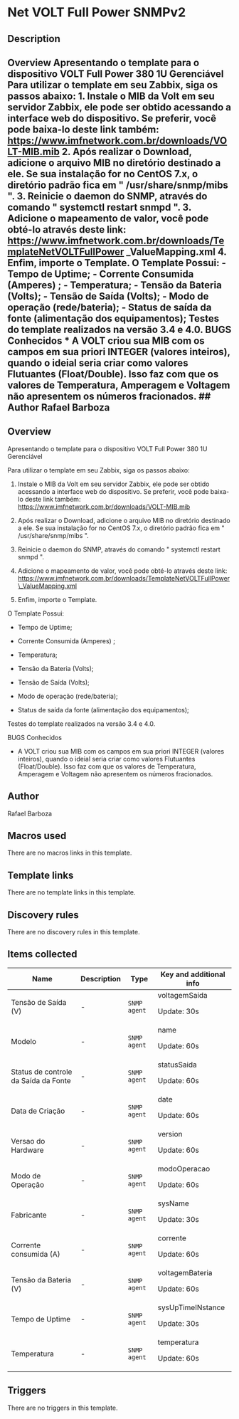 # Net VOLT Full Power SNMPv2

## Description

## Overview Apresentando o template para o dispositivo VOLT Full Power 380 1U Gerenciável Para utilizar o template em seu Zabbix, siga os passos abaixo: 1. Instale o MIB da Volt em seu servidor Zabbix, ele pode ser obtido acessando a interface web do dispositivo. Se preferir, você pode baixa-lo deste link também: <https://www.imfnetwork.com.br/downloads/VOLT-MIB.mib> 2. Após realizar o Download, adicione o arquivo MIB no diretório destinado a ele. Se sua instalação for no CentOS 7.x, o diretório padrão fica em " /usr/share/snmp/mibs ". 3. Reinicie o daemon do SNMP, através do comando " systemctl restart snmpd ". 3. Adicione o mapeamento de valor, você pode obté-lo através deste link: https://www.imfnetwork.com.br/downloads/TemplateNetVOLTFullPower _ValueMapping.xml 4. Enfim, importe o Template. O Template Possui: - Tempo de Uptime; - Corrente Consumida (Amperes) ; - Temperatura; - Tensão da Bateria (Volts); - Tensão de Saída (Volts); - Modo de operação (rede/bateria); - Status de saída da fonte (alimentação dos equipamentos); Testes do template realizados na versão 3.4 e 4.0. BUGS Conhecidos * A VOLT criou sua MIB com os campos em sua priori INTEGER (valores inteiros), quando o ideial seria criar como valores Flutuantes (Float/Double). Isso faz com que os valores de Temperatura, Amperagem e Voltagem não apresentem os números fracionados. ## Author Rafael Barboza 

## Overview

Apresentando o template para o dispositivo VOLT Full Power 380 1U Gerenciável


Para utilizar o template em seu Zabbix, siga os passos abaixo:


1. Instale o MIB da Volt em seu servidor Zabbix, ele pode ser obtido acessando a interface web do dispositivo. Se preferir, você pode baixa-lo deste link também:   
<https://www.imfnetwork.com.br/downloads/VOLT-MIB.mib>


2. Após realizar o Download, adicione o arquivo MIB no diretório destinado a ele. Se sua instalação for no CentOS 7.x, o diretório padrão fica em " /usr/share/snmp/mibs ".


3. Reinicie o daemon do SNMP, através do comando " systemctl restart snmpd ".


3. Adicione o mapeamento de valor, você pode obté-lo através deste link:  
https://www.imfnetwork.com.br/downloads/TemplateNetVOLTFullPower\_ValueMapping.xml


4. Enfim, importe o Template.


O Template Possui:


- Tempo de Uptime;


- Corrente Consumida (Amperes) ;


- Temperatura;


- Tensão da Bateria (Volts);


- Tensão de Saída (Volts);


- Modo de operação (rede/bateria);


- Status de saída da fonte (alimentação dos equipamentos);


Testes do template realizados na versão 3.4 e 4.0.


 


BUGS Conhecidos


* A VOLT criou sua MIB com os campos em sua priori INTEGER (valores inteiros), quando o ideial seria criar como valores Flutuantes (Float/Double). Isso faz com que os valores de Temperatura, Amperagem e Voltagem não apresentem os números fracionados.


 


 


 



## Author

Rafael Barboza

## Macros used

There are no macros links in this template.

## Template links

There are no template links in this template.

## Discovery rules

There are no discovery rules in this template.

## Items collected

|Name|Description|Type|Key and additional info|
|----|-----------|----|----|
|Tensão de Saída (V)|<p>-</p>|`SNMP agent`|voltagemSaida<p>Update: 30s</p>|
|Modelo|<p>-</p>|`SNMP agent`|name<p>Update: 60s</p>|
|Status de controle da Saída da Fonte|<p>-</p>|`SNMP agent`|statusSaida<p>Update: 60s</p>|
|Data de Criação|<p>-</p>|`SNMP agent`|date<p>Update: 60s</p>|
|Versao do Hardware|<p>-</p>|`SNMP agent`|version<p>Update: 60s</p>|
|Modo de Operação|<p>-</p>|`SNMP agent`|modoOperacao<p>Update: 60s</p>|
|Fabricante|<p>-</p>|`SNMP agent`|sysName<p>Update: 30s</p>|
|Corrente consumida (A)|<p>-</p>|`SNMP agent`|corrente<p>Update: 60s</p>|
|Tensão da Bateria (V)|<p>-</p>|`SNMP agent`|voltagemBateria<p>Update: 60s</p>|
|Tempo de Uptime|<p>-</p>|`SNMP agent`|sysUpTimeINstance<p>Update: 30s</p>|
|Temperatura|<p>-</p>|`SNMP agent`|temperatura<p>Update: 60s</p>|
## Triggers

There are no triggers in this template.

